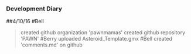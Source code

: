 ### Development Diary
##4/10/16
#Bell
> created github organization 'pawnmamas'
> created github repository 'PAWN'
#Berry
> uploaded Asteroid_Template.gmx
#Bell
> created 'comments.md' on github
